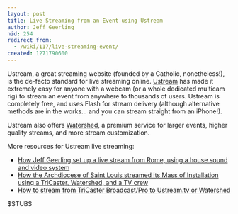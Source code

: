 ```yaml
---
layout: post
title: Live Streaming from an Event using Ustream
author: Jeff Geerling
nid: 254
redirect_from:
  - /wiki/117/live-streaming-event/
created: 1271790600
---
```

<p>Ustream, a great streaming website (founded by a Catholic, nonetheless!), is the de-facto standard for live streaming online. <a href="http://www.ustream.tv/">Ustream</a> has made it extremely easy for anyone with a webcam (or a whole dedicated multicam rig) to stream an event from anywhere to thousands of users. Ustream is completely free, and uses Flash for stream delivery (although alternative methods are in the works... and you can stream straight from an iPhone!).</p>
<p>Ustream also offers <a href="https://watershed.ustream.tv/">Watershed</a>, a premium service for larger events, higher quality streams, and more stream customization.</p>
<p>More resources for Ustream live streaming:</p>
<ul>
<li> <a href="/blog/oscatholic/live-streaming-rome-quick-ustreami">How Jeff Geerling set up a live stream from Rome, using a house sound and video system</a></li>
<li> <a href="/blog/archstl/how-archstl-streamed-inst">How the Archdiocese of Saint Louis streamed its Mass of Installation using a TriCaster, Watershed, and a TV crew</a></li>
<li><a href="http://www.lifeisaprayer.com/articles/computing/2010/how-stream-tricaster-broadcast">How to stream from TriCaster Broadcast/Pro to Ustream.tv or Watershed</a></li>
</ul>
<p>$STUB$</p>
